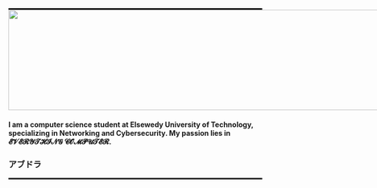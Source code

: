 <hr style="width: 100%; border: none; border-top: 2px solid black; margin: 0;">
<div style="width: 100vw; overflow: hidden;">
  <img src="https://media0.giphy.com/media/v1.Y2lkPTc5MGI3NjExajJjMTM3ODRyNzcyb3FiaWY4NDd5cWttYmY1a3lwZDZ6OXFna2E3cCZlcD12MV9pbnRlcm5hbF9naWZfYnlfaWQmY3Q9Zw/qTXGSdjdO9p6vYazZN/giphy.gif" 
       style="width: 100vw; height: 200px; object-fit: fill;" />
</div>
<h4 align="left">I am a computer science student at Elsewedy University of Technology, specializing in Networking and Cybersecurity. My passion lies in 𝓔𝓥𝓔𝓡𝓨𝓣𝓗𝓘𝓝𝓖 𝓒𝓞𝓜𝓟𝓤𝓣𝓔𝓡.
</h4>
<h3>アブドラ</h3>
<hr style="width: 100%; border: none; border-top: 2px solid black; margin: 0;">

</div>


